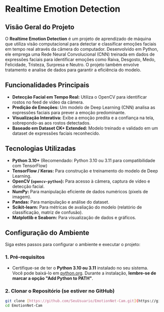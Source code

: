 # Realtime Emotion Detection

## Visão Geral do Projeto

O **Realtime Emotion Detection** é um projeto de aprendizado de máquina que utiliza visão computacional para detectar e classificar emoções faciais em tempo real através da câmera do computador. Desenvolvido em Python, ele emprega uma Rede Neural Convolucional (CNN) treinada em dados de expressões faciais para identificar emoções como Raiva, Desgosto, Medo, Felicidade, Tristeza, Surpresa e Neutro.
O projeto também envolve tratamento e analise de dados para garantir a eficiência do modelo.

## Funcionalidades Principais

* **Detecção Facial em Tempo Real:** Utiliza o OpenCV para identificar rostos no feed de vídeo da câmera.
* **Predição de Emoções:** Um modelo de Deep Learning (CNN) analisa as expressões faciais para prever a emoção predominante.
* **Visualização Interativa:** Exibe a emoção predita e a confiança na tela, sobrepondo-as aos rostos detectados.
* **Baseado em Dataset CK+ Extended:** Modelo treinado e validado em um dataset de expressões faciais reconhecido.

## Tecnologias Utilizadas

* **Python 3.10+** (Recomendado: Python 3.10 ou 3.11 para compatibilidade com TensorFlow)
* **TensorFlow / Keras:** Para construção e treinamento do modelo de Deep Learning.
* **OpenCV (`opencv-python`):** Para acesso à câmera, captura de vídeo e detecção facial.
* **NumPy:** Para manipulação eficiente de dados numéricos (pixels de imagem).
* **Pandas:** Para manipulação e análise do dataset.
* **Scikit-learn:** Para métricas de avaliação do modelo (relatório de classificação, matriz de confusão).
* **Matplotlib e Seaborn:** Para visualização de dados e gráficos.

## Configuração do Ambiente

Siga estes passos para configurar o ambiente e executar o projeto:

### 1. Pré-requisitos

* Certifique-se de ter o **Python 3.10 ou 3.11** instalado no seu sistema. Você pode baixá-lo em [python.org](https://www.python.org/downloads/). Durante a instalação, **lembre-se de marcar a opção "Add Python to PATH"**.

### 2. Clonar o Repositório (se estiver no GitHub)

```bash
git clone [https://github.com/SeuUsuario/EmotionNet-Cam.git](https://github.com/SeuUsuario/EmotionNet-Cam.git)
cd EmotionNet-Cam
